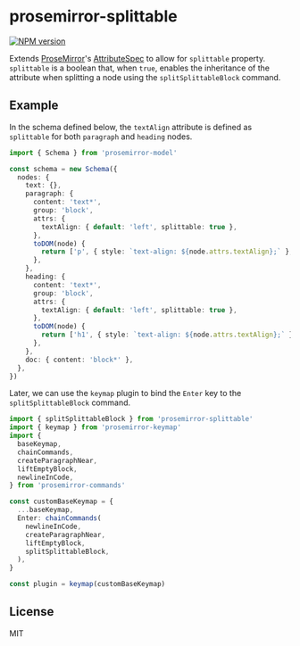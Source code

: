 # prosemirror-splittable

[![NPM version](https://img.shields.io/npm/v/prosemirror-splittable?color=a1b858&label=)](https://www.npmjs.com/package/prosemirror-splittable)

Extends [ProseMirror]'s [AttributeSpec] to allow for `splittable` property. `splittable` is a boolean that, when `true`, enables the inheritance of the attribute when splitting a node using the `splitSplittableBlock` command.

## Example

In the schema defined below, the `textAlign` attribute is defined as `splittable` for both `paragraph` and `heading` nodes.

```ts
import { Schema } from 'prosemirror-model'

const schema = new Schema({
  nodes: {
    text: {},
    paragraph: {
      content: 'text*',
      group: 'block',
      attrs: {
        textAlign: { default: 'left', splittable: true },
      },
      toDOM(node) {
        return ['p', { style: `text-align: ${node.attrs.textAlign};` }, 0]
      },
    },
    heading: {
      content: 'text*',
      group: 'block',
      attrs: {
        textAlign: { default: 'left', splittable: true },
      },
      toDOM(node) {
        return ['h1', { style: `text-align: ${node.attrs.textAlign};` }, 0]
      },
    },
    doc: { content: 'block*' },
  },
})
```

Later, we can use the `keymap` plugin to bind the `Enter` key to the `splitSplittableBlock` command.

```ts
import { splitSplittableBlock } from 'prosemirror-splittable'
import { keymap } from 'prosemirror-keymap'
import {
  baseKeymap,
  chainCommands,
  createParagraphNear,
  liftEmptyBlock,
  newlineInCode,
} from 'prosemirror-commands'

const customBaseKeymap = {
  ...baseKeymap,
  Enter: chainCommands(
    newlineInCode,
    createParagraphNear,
    liftEmptyBlock,
    splitSplittableBlock,
  ),
}

const plugin = keymap(customBaseKeymap)
```

## License

MIT

<!-- Links -->

[ProseMirror]: https://prosemirror.net/
[AttributeSpec]: https://prosemirror.net/docs/ref/#model.AttributeSpec
